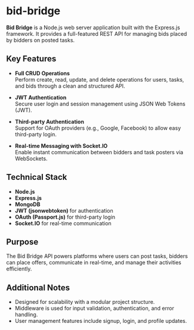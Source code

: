 # bid-bridge

**Bid Bridge** is a Node.js web server application built with the Express.js framework. It provides a full-featured REST API for managing bids placed by bidders on posted tasks.

## Key Features

- **Full CRUD Operations**  
  Perform create, read, update, and delete operations for users, tasks, and bids through a clean and structured API.

- **JWT Authentication**  
  Secure user login and session management using JSON Web Tokens (JWT).

- **Third-party Authentication**  
  Support for OAuth providers (e.g., Google, Facebook) to allow easy third-party login.

- **Real-time Messaging with Socket.IO**  
  Enable instant communication between bidders and task posters via WebSockets.

## Technical Stack

- **Node.js**
- **Express.js**
- **MongoDB**
- **JWT (jsonwebtoken)** for authentication
- **OAuth (Passport.js)** for third-party login
- **Socket.IO** for real-time communication

## Purpose

The Bid Bridge API powers platforms where users can post tasks, bidders can place offers, communicate in real-time, and manage their activities efficiently.

## Additional Notes

- Designed for scalability with a modular project structure.
- Middleware is used for input validation, authentication, and error handling.
- User management features include signup, login, and profile updates.
